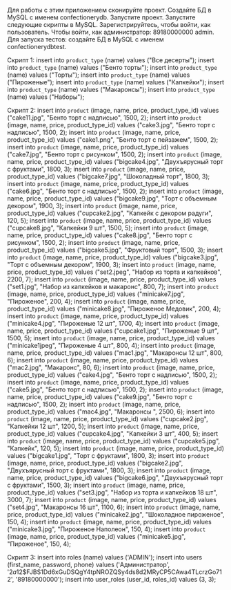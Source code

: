Для работы с этим приложением сконируйте проект. 
Создайте БД в MySQL c именем confectionerydb.
Запустите проект.
Запустите следующие скрипты в MySQL.
Зарегистрируйтесь, чтобы войти, как пользователь.
Чтобы войти, как администратор: 89180000000 admin.
Для запуска тестов: создайте БД в MySQL c именем confectionerydbtest.

Скрипт 1:
insert into `product_type` (name) values ("Все десерты");
insert into `product_type` (name) values ("Бенто торты");
insert into `product_type` (name) values ("Торты");
insert into `product_type` (name) values ("Пироженые");
insert into `product_type` (name) values ("Капкейки");
insert into `product_type` (name) values ("Макаронсы");
insert into `product_type` (name) values ("Наборы");

Скрипт 2:
insert into `product` (image, name, price, product_type_id) values ("cake11.jpg", "Бенто торт с надписью", 1500, 2);
insert into `product` (image, name, price, product_type_id) values ("cake3.jpg", "Бенто торт с надписью", 1500, 2);
insert into `product` (image, name, price, product_type_id) values ("cake1.png", "Бенто торт с пейзажем", 1500, 2);
insert into `product` (image, name, price, product_type_id) values ("cake7.jpg", "Бенто торт с рисунком", 1500, 2);
insert into `product` (image, name, price, product_type_id) values ("bigcake4.jpg", "Двухъярусный торт с фруктами", 1800, 3);
insert into `product` (image, name, price, product_type_id) values ("bigcake7.jpg", "Шоколадный торт", 1800, 3);
insert into `product` (image, name, price, product_type_id) values ("cake6.jpg", "Бенто торт с надписью", 1500, 2);
insert into `product` (image, name, price, product_type_id) values ("bigcake9.jpg", "Торт с объемным декором", 1900, 3);
insert into `product` (image, name, price, product_type_id) values ("cupcake2.jpg", "Капкейк с декором радуги", 120, 5);
insert into `product` (image, name, price, product_type_id) values ("cupcake8.jpg", "Капкейки 9 шт", 1500, 5);
insert into `product` (image, name, price, product_type_id) values ("cake8.jpg", "Бенто торт с рисунком", 1500, 2);
insert into `product` (image, name, price, product_type_id) values ("bigcake5.jpg", "Фруктовый торт", 1500, 3);
insert into `product` (image, name, price, product_type_id) values ("bigcake3.jpg", "Торт с объемным декором", 1900, 3);
insert into `product` (image, name, price, product_type_id) values ("set2.jpeg", "Набор из торта и капкейков", 2200, 7);
insert into `product` (image, name, price, product_type_id) values ("set1.jpg", "Набор из капкейков и макаронс", 800, 7);
insert into `product` (image, name, price, product_type_id) values ("minicake7.jpg", "Пироженое", 200, 4);
insert into `product` (image, name, price, product_type_id) values ("minicake8.jpg", "Пироженое Медовик", 200, 4);
insert into `product` (image, name, price, product_type_id) values ("minicake4.jpg", "Пироженые 12 шт", 1700, 4);
insert into `product` (image, name, price, product_type_id) values ("cupcake1.jpg", "Пироженые 9 шт", 1500, 5);
insert into `product` (image, name, price, product_type_id) values ("minicake1jpeg", "Пироженые 4 шт", 800, 4);
insert into `product` (image, name, price, product_type_id) values ("mac1.jpg", "Макаронсы 12 шт", 800, 6);
insert into `product` (image, name, price, product_type_id) values ("mac2.jpg", "Макаронс", 80, 6);
insert into `product` (image, name, price, product_type_id) values ("cake4.jpg", "Бенто торт с надписью", 1500, 2);
insert into `product` (image, name, price, product_type_id) values ("cake5.jpg", "Бенто торт с надписью", 1500, 2);
insert into `product` (image, name, price, product_type_id) values ("cake9.jpg", "Бенто торт с надписью", 1500, 2);
insert into `product` (image, name, price, product_type_id) values ("mac4.jpg", "Макаронсы ", 2500, 6);
insert into `product` (image, name, price, product_type_id) values ("cupcake2.jpg", "Капкейки 12 шт", 1200, 5);
insert into `product` (image, name, price, product_type_id) values ("cupcake4.jpg", "Капкейки 3 шт", 400, 5);
insert into `product` (image, name, price, product_type_id) values ("cupcake5.jpg", "Капкейк", 120, 5);
insert into `product` (image, name, price, product_type_id) values ("bigcake1.jpg", "Торт с фруктами", 1800, 3);
insert into `product` (image, name, price, product_type_id) values ("bigcake2.jpg", "Двухъярусный торт с фруктами", 1800, 3);
insert into `product` (image, name, price, product_type_id) values ("bigcake6.jpg", "Двухъярусный торт с фруктами", 1500, 3);
insert into `product` (image, name, price, product_type_id) values ("set3.jpg", "Набор из торта и капкейков 18 шт", 3000, 7);
insert into `product` (image, name, price, product_type_id) values ("set4.jpg", "Макаронсы 16 шт", 1100, 6);
insert into `product` (image, name, price, product_type_id) values ("minicake2.jpg", "Шоколадное пироженое", 150, 4);
insert into `product` (image, name, price, product_type_id) values ("minicake3.jpg", "Пироженое Наполеон", 150, 4);
insert into `product` (image, name, price, product_type_id) values ("minicake5.jpg", "Пироженое", 150, 4);

Скрипт 3:
insert into roles (name) values ('ADMIN');
insert into users (first_name, password, phone) values ('Администратор', '$2a$12$FJBS1Dd6xGuDSQgY4tpNROZQSy4ds8d2MRyCP5CAwa4TLcrzGo712', '89180000000');
insert into user_roles (user_id, roles_id) values (3, 3);